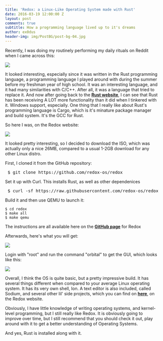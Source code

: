 ```yaml
---
title: 'Redox: a Linux-Like Operating System made with Rust'
date: 2016-03-19 12:00:00 Z
layout: post
comments: true
subtitle: How a programming language lived up to it's dreams
author: ex0dus
header-img: img/PostBG/post-bg-04.jpg
---
```


Recently, I was doing my routinely performing my daily rituals on Reddit when I came across this:

![](http://imgur.com/YRHqssf.png)

It looked interesting, especially since it was written in the Rust programming language, a programming language I played around with during the summer before my freshman year of high school. It was an interesting language, and it had many similarities with C/C++. After all, it was a language that tried to replace it. And now after going back to the [**Rust website**](https://doc.rust-lang.org/book/), I can see that Rust has been receiving A LOT more functionality than it did when I tinkered with it. Windows support, especially. One thing that I really like about Rust's programming language is Cargo, which is it's minature package manager and build system. It's the GCC for Rust.

So here I was, on the Redox website:

![](http://imgur.com/J6yReqL.png)

It looked pretty interesting, so I decided to download the ISO, which was actually only a nice 26MB, compared to a usual 1-2GB download for any other Linux distro.

First, I cloned it from the GitHub repository:

<pre> $ git clone https://github.com/redox-os/redox </pre>

Set it up with Curl. This installs Rust, as well as other dependenices

<pre> $ curl -sf https://raw.githubusercontent.com/redox-os/redox/master/bootstrap.sh -o bootstrap.sh && bash -e bootstrap.sh </pre>

Build it and then use QEMU to launch it:

    $ cd redox
    $ make all
    $ make qemu

The instructions are all available here on the [**GitHub page**](https://github.com/redox-os/redox) for Redox

Afterwards, here's what you will get:

![](http://imgur.com/jWg2Mn0)

Login with "root" and run the command "orbital" to get the GUI, which looks like this:

![](http://imgur.com/sxPLgZC.png)

Overall, I think the OS is quite basic, but a pretty impressive build. It has several things different when compared to your average Linux operating system. It has its very own shell, Ion. A text editor is also included, called Sodium, and several other lil' side projects, which you can find on [**here**](http://www.redox-os.org/book/book/overview/welcome.html), on the Redox website.

Obviously, I have little knowledge of writing operating systems, and kernel-level programming, but I still really like Redox. It is obviously going to improve over time, but I still recommend that you should check it out, play around with it to get a better understanding of Operating Systems.

And yes, Rust is installed along with it.
